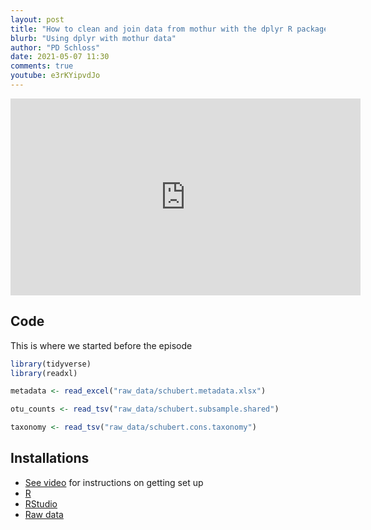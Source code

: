 ```yaml
---
layout: post
title: "How to clean and join data from mothur with the dplyr R package (CC101)"
blurb: "Using dplyr with mothur data"
author: "PD Schloss"
date: 2021-05-07 11:30
comments: true
youtube: e3rKYipvdJo
---
```


<iframe style="margin: 0 auto;display:block;" width="560" height="315" src="https://www.youtube.com/embed/{{ page.youtube }}" frameborder="0" allow="accelerometer; autoplay; encrypted-media; gyroscope; picture-in-picture" allowfullscreen></iframe>


## Code

This is where we started before the episode

```R
library(tidyverse)
library(readxl)

metadata <- read_excel("raw_data/schubert.metadata.xlsx")

otu_counts <- read_tsv("raw_data/schubert.subsample.shared")

taxonomy <- read_tsv("raw_data/schubert.cons.taxonomy")
```


## Installations

* [See video](https://www.youtube.com/watch?v=D6CunpqF04E) for instructions on getting set up
* [R](https://r-project.org)
* [RStudio](https://rstudio.com)
* [Raw data](https://github.com/riffomonas/raw_data/releases/latest)
